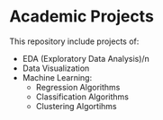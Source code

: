 # Academic Projects

This repository include projects of:
  - EDA (Exploratory Data Analysis)/n
  - Data Visualization
  - Machine Learning:
    - Regression Algorithms
    - Classification Algorithms
    - Clustering Algortihms
